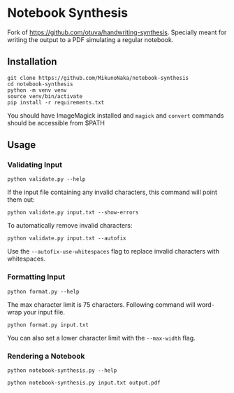 # Notebook Synthesis

Fork of <https://github.com/otuva/handwriting-synthesis>. Specially meant for writing
the output to a PDF simulating a regular notebook.

## Installation

``` shell
git clone https://github.com/MikunoNaka/notebook-synthesis
cd notebook-synthesis
python -m venv venv
source venv/bin/activate
pip install -r requirements.txt
```

You should have ImageMagick installed and `magick` and `convert` commands should be accessible from $PATH

## Usage

### Validating Input

``` shell
python validate.py --help
```

If the input file containing any invalid characters, 
this command will point them out:

``` shell
python validate.py input.txt --show-errors
```

To automatically remove invalid characters:

``` shell
python validate.py input.txt --autofix
```

Use the `--autofix-use-whitespaces` flag to replace 
invalid characters with whitespaces.

### Formatting Input

``` shell
python format.py --help
```

The max character limit is 75 characters.
Following command will word-wrap your input file.

``` shell
python format.py input.txt
```

You can also set a lower character limit 
with the `--max-width` flag.

### Rendering a Notebook 

``` shell
python notebook-synthesis.py --help
```

``` shell
python notebook-synthesis.py input.txt output.pdf
```
